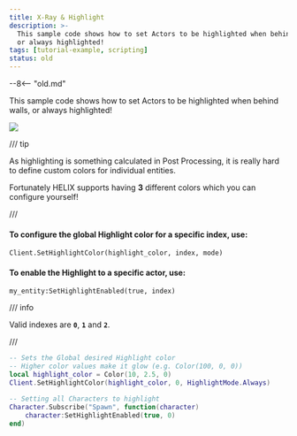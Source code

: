 ```yaml
---
title: X-Ray & Highlight
description: >-
  This sample code shows how to set Actors to be highlighted when behind walls,
  or always highlighted!
tags: [tutorial-example, scripting]
status: old
---
```


--8<-- "old.md"


This sample code shows how to set Actors to be highlighted when behind walls, or always highlighted!

![](/img/docs/tutorials/xray.jpg)

/// tip

As highlighting is something calculated in Post Processing, it is really hard to define custom colors for individual entities.

Fortunately HELIX supports having **3** different colors which you can configure yourself!

/// 

#### To configure the global Highlight color for a specific index, use:

`Client.SetHighlightColor(highlight_color, index, mode)`

#### To enable the Highlight to a specific actor, use:

`my_entity:SetHighlightEnabled(true, index)`

/// info

Valid indexes are **`0`**, **`1`** and **`2`**.

/// 


```lua title="Client/Index.lua"
-- Sets the Global desired Highlight color
-- Higher color values make it glow (e.g. Color(100, 0, 0))
local highlight_color = Color(10, 2.5, 0)
Client.SetHighlightColor(highlight_color, 0, HighlightMode.Always)

-- Setting all Characters to highlight
Character.Subscribe("Spawn", function(character)
    character:SetHighlightEnabled(true, 0)
end)
```


